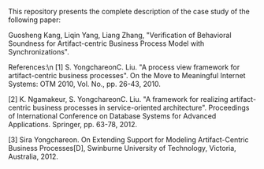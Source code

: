 This repository presents the complete description of the case study of the following paper:

Guosheng Kang, Liqin Yang, Liang Zhang, "Verification of Behavioral Soundness for Artifact-centric Business Process Model with Synchronizations".

References:\n
[1] S. YongchareonC. Liu. "A process view framework for artifact-centric business processes". On the Move to Meaningful Internet Systems: OTM 2010, Vol. No., pp. 26-43, 2010.  

[2] K. Ngamakeur, S. YongchareonC. Liu. "A framework for realizing artifact-centric business processes in service-oriented architecture". Proceedings of International Conference on Database Systems for Advanced Applications. Springer, pp. 63-78, 2012.  

[3] Sira Yongchareon. On Extending Support for Modeling Artifact-Centric Business Processes[D], Swinburne University of Technology, Victoria, Australia, 2012.

